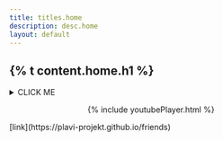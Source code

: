 ```yaml
---
title: titles.home 
description: desc.home
layout: default
---
```


## {% t content.home.h1 %} 
<details><summary>CLICK ME</summary>
<p>

<h4>yes, even hidden code blocks!</h4>

<h3> {% t content.home.h1 %} </h3>

</p>
</details>


<p align="center">
{% include youtubePlayer.html %}
</p>
[link](https://plavi-projekt.github.io/friends)
